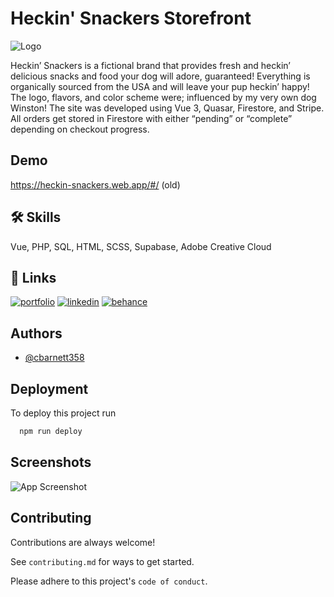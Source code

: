 
# Heckin' Snackers Storefront

![Logo](https://heckin-snackers.web.app/images/dog.gif)

Heckin’ Snackers is a fictional brand that provides fresh and heckin’ delicious snacks and food your dog will adore, guaranteed! Everything is organically sourced from the USA and will leave your pup heckin’ happy! The logo, flavors, and color scheme were; influenced by my very own dog Winston! The site was developed using Vue 3, Quasar, Firestore, and Stripe. All orders get stored in Firestore with either “pending” or “complete” depending on checkout progress.

## Demo

https://heckin-snackers.web.app/#/ (old)


## 🛠 Skills
Vue, PHP, SQL, HTML, SCSS, Supabase, Adobe Creative Cloud


## 🔗 Links
[![portfolio](https://img.shields.io/badge/my_portfolio-000?style=for-the-badge&logo=ko-fi&logoColor=white)](https://chrisb.design)
[![linkedin](https://img.shields.io/badge/linkedin-0A66C2?style=for-the-badge&logo=linkedin&logoColor=white)](https://www.linkedin.com/)
[![behance](https://img.shields.io/badge/behance-053eff?style=for-the-badge&logo=behance&logoColor=white)](https://www.behance.net/chrisb-designs)


## Authors

- [@cbarnett358](https://github.com/cbarnett358)


## Deployment

To deploy this project run

```bash
  npm run deploy
```


## Screenshots

![App Screenshot](https://via.placeholder.com/468x300?text=App+Screenshot+Here)


## Contributing

Contributions are always welcome!

See `contributing.md` for ways to get started.

Please adhere to this project's `code of conduct`.

